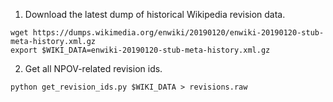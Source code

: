 
1. Download the latest dump of historical Wikipedia revision data.
```
wget https://dumps.wikimedia.org/enwiki/20190120/enwiki-20190120-stub-meta-history.xml.gz
export $WIKI_DATA=enwiki-20190120-stub-meta-history.xml.gz
```

2. Get all NPOV-related revision ids.
```
python get_revision_ids.py $WIKI_DATA > revisions.raw
```
